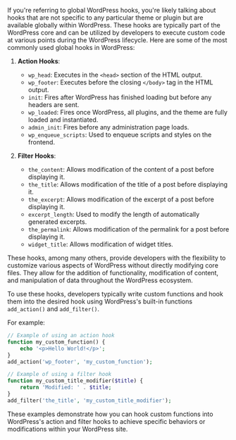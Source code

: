 If you're referring to global WordPress hooks, you're likely talking about hooks that are not specific to any particular theme or plugin but are available globally within WordPress. These hooks are typically part of the WordPress core and can be utilized by developers to execute custom code at various points during the WordPress lifecycle. Here are some of the most commonly used global hooks in WordPress:

1. **Action Hooks**:
   - `wp_head`: Executes in the `<head>` section of the HTML output.
   - `wp_footer`: Executes before the closing `</body>` tag in the HTML output.
   - `init`: Fires after WordPress has finished loading but before any headers are sent.
   - `wp_loaded`: Fires once WordPress, all plugins, and the theme are fully loaded and instantiated.
   - `admin_init`: Fires before any administration page loads.
   - `wp_enqueue_scripts`: Used to enqueue scripts and styles on the frontend.

2. **Filter Hooks**:
   - `the_content`: Allows modification of the content of a post before displaying it.
   - `the_title`: Allows modification of the title of a post before displaying it.
   - `the_excerpt`: Allows modification of the excerpt of a post before displaying it.
   - `excerpt_length`: Used to modify the length of automatically generated excerpts.
   - `the_permalink`: Allows modification of the permalink for a post before displaying it.
   - `widget_title`: Allows modification of widget titles.

These hooks, among many others, provide developers with the flexibility to customize various aspects of WordPress without directly modifying core files. They allow for the addition of functionality, modification of content, and manipulation of data throughout the WordPress ecosystem.

To use these hooks, developers typically write custom functions and hook them into the desired hook using WordPress's built-in functions `add_action()` and `add_filter()`.

For example:
```php
// Example of using an action hook
function my_custom_function() {
    echo '<p>Hello World!</p>';
}
add_action('wp_footer', 'my_custom_function');

// Example of using a filter hook
function my_custom_title_modifier($title) {
    return 'Modified: ' . $title;
}
add_filter('the_title', 'my_custom_title_modifier');
```

These examples demonstrate how you can hook custom functions into WordPress's action and filter hooks to achieve specific behaviors or modifications within your WordPress site.
